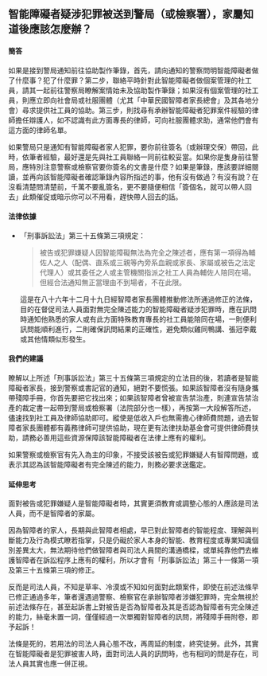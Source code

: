 ## 智能障礙者疑涉犯罪被送到警局（或檢察署），家屬知道後應該怎麼辦？

#### 簡答

如果是接到警局通知前往協助製作筆錄，首先，請向通知的警察問明智能障礙者做了什麼事？犯了什麼罪？第二步，聯絡平時針對此智能障礙者做個案管理的社工員，請其一起前往警察局瞭解案情始未及協助製作筆錄；如果沒有個案管理的社工員，則應立即向社會局或社服團體（尤其「中華民國智障者家長總會」及其各地分會）尋求提供社工員的協助。第三步，則找尋有承辦智能障礙者犯罪案件經驗的律師擔任辯護人，如不認識有此方面專長的律師，可向社服團體求助，通常他們會有這方面的律師名單。

如果警局只是通知有智能障礙者家人犯罪，要你前往簽名（或辦理交保）帶回，此時，依筆者經驗，最好還是先與社工員聯絡一同前往較妥當。如果你是隻身前往警局，應特別注意警察或檢察官要你簽名的文書是什麼？如果是筆錄，應該要詳細閱讀，並再向該智能障礙者確認筆錄內容所指述的事，他有沒有做過？有沒有說？在沒看清楚問清楚前，千萬不要亂簽名，更不要隨便相信「簽個名，就可以帶人回去」此類催促或暗示你可以不用看，趕快帶人回去的話。

#### 法律依據

* 「刑事訴訟法」第三十五條第三項規定：

   > 被告或犯罪嫌疑人因智能障礙無法為完全之陳述者，應有第一項得為輔佐人之人（配偶、直系或三親等內旁系血親或家長、家屬或被告之法定代理人）或其委任之人或主管機關指派之社工人員為輔佐人陪同在場。但經合法通知無正當理由不到場者，不在此限。

   這是在八十六年十二月十九日經智障者家長團體推動修法所通過修正的法條，目的在督促司法人員面對無完全陳述能力的智能障礙者疑涉犯罪時，應在訊問時通知他熟悉的家人或有此方面特殊教育專長的社工員能陪同在場，一則便利訊問能順利進行，二則確保訊問結果的正確性，避免類似雞同鴨講、張冠李戴或其他情類似形發生。

#### 我們的建議

瞭解以上所述「刑事訴訟法」第三十五條第三項規定的立法目的後，若讀者是智能障礙者家長，接到警察或書記官的通知，絕對不要慌張。如果該智障者沒有隨身攜帶殘障手冊，你首先要把它找出來；如果該智障者曾被宣告禁治產，則連宣告禁治產的裁定書一起帶到警局或檢察署（法院部分也一樣），再按第一大段解答所述，儘速找到社工員及律師協助即可。縱使是低收入戶也無需擔心律師費問題，過去智障者家長團體都有義務律師可提供協助，現在更有法律扶助基金會可提供律師費扶助，請務必善用這些資源保障該智能障礙者在法律上應有的權利。

如果警察或檢察官有先入為主的印象，不接受該被告或犯罪嫌疑人有智障問題，或表示其認為該智能障礙者有完全陳述的能力，則務必要求送鑑定。

#### 延伸思考

面對被告或犯罪嫌疑人是智能障礙者時，其實更須教育或調整心態的人應該是司法人員，而不是智障者的家屬。

因為智障者的家人，長期與此智障者相處，早已對此智障者的智能程度、理解與判斷能力及行為模式瞭若指掌，只是仍礙於家人本身的智能、教育程度或專業知識個別差異太大，無法期待他們做智障者與司法人員間的溝通橋樑，或單純靠他們去維護智障者在訴訟程序上應有的權利，所以才會有「刑事訴訟法」第三十一條第一項及第三十五條第三項的修正。

反而是司法人員，不知是草率、冷漠或不知如何面對此類案件，即使在前述法條早已修正通過多年，筆者還遇過警察、檢察官在承辦智障者涉嫌犯罪時，完全無視於前述法條存在，甚至起訴書上對被告是否為智障者及其是否認為智障者有完全陳述的能力，絲毫未置一詞，僅僅經過一次單獨對智障者的訊問，將殘障手冊附卷，即予起訴！  

法條是死的，若用法的司法人員心態不改，再周延的制度，終究徒勞。此外，其實在智能障礙者是犯罪被害人時，面對司法人員的訊問時，也有相同的問是存在，司法人員其實也應一併正視。
